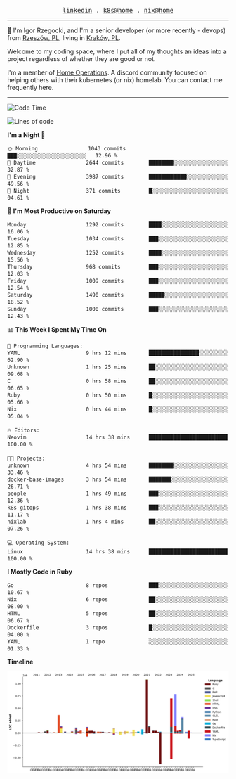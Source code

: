 <p align="center">
  <samp>
    <a href="https://www.linkedin.com/in/ajgon">linkedin</a> .
    <a href="https://github.com/deedee-ops/k8s-gitops">k8s@home</a> .
    <a href="https://github.com/deedee-ops/nixlab">nix@home</a>
  </samp>
</p>

----------------------------------------------------------------

:wave: I'm Igor Rzegocki, and I'm a senior developer (or more recently - devops) from [Rzeszów, PL](https://en.wikipedia.org/wiki/Rzesz%C3%B3w), living in [Kraków, PL](https://en.wikipedia.org/wiki/Krak%C3%B3w).

Welcome to my coding space, where I put all of my thoughts an ideas into a project regardless of whether they are good or not.

I'm a member of [Home Operations](https://discord.gg/home-operations). A discord community focused on helping others with their kubernetes (or nix) homelab. You can contact me frequently here.

----------------------------------------------------------------

<!--START_SECTION:waka-->
![Code Time](http://img.shields.io/badge/Code%20Time-806%20hrs%2029%20mins-blue)

![Lines of code](https://img.shields.io/badge/From%20Hello%20World%20I%27ve%20Written-4.8%20million%20lines%20of%20code-blue)

**I'm a Night 🦉** 

```text
🌞 Morning                1043 commits        ███░░░░░░░░░░░░░░░░░░░░░░   12.96 % 
🌆 Daytime                2644 commits        ████████░░░░░░░░░░░░░░░░░   32.87 % 
🌃 Evening                3987 commits        ████████████░░░░░░░░░░░░░   49.56 % 
🌙 Night                  371 commits         █░░░░░░░░░░░░░░░░░░░░░░░░   04.61 % 
```
📅 **I'm Most Productive on Saturday** 

```text
Monday                   1292 commits        ████░░░░░░░░░░░░░░░░░░░░░   16.06 % 
Tuesday                  1034 commits        ███░░░░░░░░░░░░░░░░░░░░░░   12.85 % 
Wednesday                1252 commits        ████░░░░░░░░░░░░░░░░░░░░░   15.56 % 
Thursday                 968 commits         ███░░░░░░░░░░░░░░░░░░░░░░   12.03 % 
Friday                   1009 commits        ███░░░░░░░░░░░░░░░░░░░░░░   12.54 % 
Saturday                 1490 commits        █████░░░░░░░░░░░░░░░░░░░░   18.52 % 
Sunday                   1000 commits        ███░░░░░░░░░░░░░░░░░░░░░░   12.43 % 
```


📊 **This Week I Spent My Time On** 

```text
💬 Programming Languages: 
YAML                     9 hrs 12 mins       ████████████████░░░░░░░░░   62.90 % 
Unknown                  1 hrs 25 mins       ██░░░░░░░░░░░░░░░░░░░░░░░   09.68 % 
C                        0 hrs 58 mins       ██░░░░░░░░░░░░░░░░░░░░░░░   06.65 % 
Ruby                     0 hrs 50 mins       █░░░░░░░░░░░░░░░░░░░░░░░░   05.66 % 
Nix                      0 hrs 44 mins       █░░░░░░░░░░░░░░░░░░░░░░░░   05.04 % 

🔥 Editors: 
Neovim                   14 hrs 38 mins      █████████████████████████   100.00 % 

🐱‍💻 Projects: 
unknown                  4 hrs 54 mins       ████████░░░░░░░░░░░░░░░░░   33.46 % 
docker-base-images       3 hrs 54 mins       ███████░░░░░░░░░░░░░░░░░░   26.71 % 
people                   1 hrs 49 mins       ███░░░░░░░░░░░░░░░░░░░░░░   12.36 % 
k8s-gitops               1 hrs 38 mins       ███░░░░░░░░░░░░░░░░░░░░░░   11.17 % 
nixlab                   1 hrs 4 mins        ██░░░░░░░░░░░░░░░░░░░░░░░   07.26 % 

💻 Operating System: 
Linux                    14 hrs 38 mins      █████████████████████████   100.00 % 
```

**I Mostly Code in Ruby** 

```text
Go                       8 repos             ███░░░░░░░░░░░░░░░░░░░░░░   10.67 % 
Nix                      6 repos             ██░░░░░░░░░░░░░░░░░░░░░░░   08.00 % 
HTML                     5 repos             ██░░░░░░░░░░░░░░░░░░░░░░░   06.67 % 
Dockerfile               3 repos             █░░░░░░░░░░░░░░░░░░░░░░░░   04.00 % 
YAML                     1 repo              ░░░░░░░░░░░░░░░░░░░░░░░░░   01.33 % 
```



**Timeline**

![Lines of Code chart](https://raw.githubusercontent.com/ajgon/ajgon/master/assets/bar_graph.png)


<!--END_SECTION:waka-->
